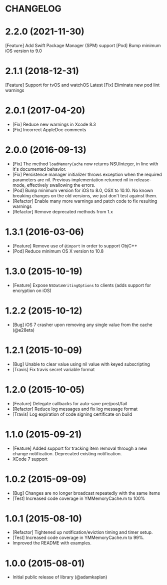CHANGELOG
==================

2.2.0 (2021-11-30)
==================
[Feature] Add Swift Package Manager (SPM) support
[Pod] Bump minimum iOS version to 9.0

2.1.1 (2018-12-31)
==================
[Feature] Support for tvOS and watchOS Latest
[Fix] Eliminate new pod lint warnings

2.0.1 (2017-04-20)
==================
* [Fix] Reduce new warnings in Xcode 8.3
* [Fix] Incorrect AppleDoc comments

2.0.0 (2016-09-13)
==================
* [Fix] The method `loadMemoryCache` now returns NSUInteger, in line with it's documented behavior.
* [Fix] Persistence manager initializer throws exception when the required parameters are nil. Previous implementation returned nil in release-mode, effectively swallowing the errors.
* [Pod] Bump minimum version for iOS to 8.0, OSX to 10.10. No known breaking changes on the old versions, we just don't test against them.
* [Refactor] Enable many more warnings and patch code to fix resulting warnings
* [Refactor] Remove deprecated methods from 1.x

1.3.1 (2016-03-06)
==================
* [Feature] Remove use of `@import` in order to support ObjC++
* [Pod] Reduce minimum OS X version to 10.8

1.3.0 (2015-10-19)
==================
* [Feature] Expose `NSDataWritingOptions` to clients (adds support for encryption on iOS)

1.2.2 (2015-10-12)
==================
* [Bug] iOS 7 crasher upon removing any single value from the cache (@e28eta)

1.2.1 (2015-10-09)
==================
* [Bug] Unable to clear value using nil value with keyed subscripting
* [Travis] Fix travis secret variable format

1.2.0 (2015-10-05)
==================
* [Feature] Delegate callbacks for auto-save pre/post/fail
* [Refactor] Reduce log messages and fix log message format
* [Travis] Log expiration of code signing certificate on build

1.1.0 (2015-09-21)
==================
* [Feature] Added support for tracking item removal through a new change notification. Deprecated existing notification.
* XCode 7 support

1.0.2 (2015-09-09)
==================
* [Bug] Changes are no longer broadcast repeatedly with the same items
* [Test] Increased code coverage in YMMemoryCache.m to 100%

1.0.1 (2015-08-10)
==================
* [Refactor] Tightened up notification/eviction timing and timer setup.
* [Test] Increased code coverage in YMMemoryCache.m to 99%.
* Improved the README with examples.

1.0.0 (2015-08-01)
==================
* Initial public release of library (@adamkaplan)
